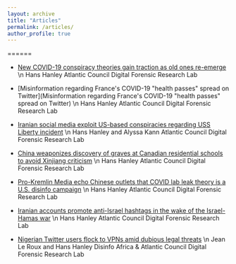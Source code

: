 ```yaml
---
layout: archive
title: "Articles"
permalink: /articles/
author_profile: true
---
```


======
* [New COVID-19 conspiracy theories gain traction as old ones re-emerge](https://www.google.com/url?q=https%3A%2F%2Fmedium.com%2Fdfrlab%2Fnew-covid-19-conspiracy-theories-gain-traction-as-old-ones-re-emerge-c28e58539198&sa=D&sntz=1&usg=AOvVaw1GG-C4gFVtNjdquTyFjFp-) \n
Hans Hanley
Atlantic Council Digital Forensic Research Lab


* [Misinformation regarding France's COVID-19 "health passes" spread on Twitter](Misinformation regarding France's COVID-19 "health passes" spread on Twitter) \n
Hans Hanley
Atlantic Council Digital Forensic Research Lab

* [Iranian social media exploit US-based conspiracies regarding USS Liberty incident](https://www.google.com/url?q=https%3A%2F%2Fmedium.com%2Fdfrlab%2Firanian-social-media-exploit-us-based-conspiracies-regarding-uss-liberty-incident-95bc8960dcfa&sa=D&sntz=1&usg=AOvVaw3SrsSuMmQTdLpT0p4tx7ow) \n
Hans Hanley and Alyssa Kann
Atlantic Council Digital Forensic Research Lab

* [China weaponizes discovery of graves at Canadian residential schools to avoid Xinjiang criticism](https://www.google.com/url?q=https%3A%2F%2Fmedium.com%2Fdfrlab%2Firanian-social-media-exploit-us-based-conspiracies-regarding-uss-liberty-incident-95bc8960dcfa&sa=D&sntz=1&usg=AOvVaw3SrsSuMmQTdLpT0p4tx7ow) \n
Hans Hanley
Atlantic Council Digital Forensic Research Lab

* [Pro-Kremlin Media echo Chinese outlets that COVID lab leak theory is a U.S. disinfo campaign](https://www.google.com/url?q=https%3A%2F%2Fmedium.com%2Fdfrlab%2Fpro-kremlin-media-echo-chinese-outlets-that-covid-lab-leak-theory-is-a-u-s-disinfo-campaign-7f1bdc28f0a4&sa=D&sntz=1&usg=AOvVaw1e3yxP2DgkahOvj4vofE4t) \n
Hans Hanley
Atlantic Council Digital Forensic Research Lab

* [Iranian accounts promote anti-Israel hashtags in the wake of the Israel-Hamas war](https://www.google.com/url?q=https%3A%2F%2Fmedium.com%2Fdfrlab%2Firanian-accounts-promote-anti-israel-hashtags-in-the-wake-of-the-israel-hamas-war-c1240ec25152&sa=D&sntz=1&usg=AOvVaw3KmFfECcB5Bmp62AxE4qA-) \n
Hans Hanley 
Atlantic Council Digital Forensic Research Lab 

* [Nigerian Twitter users flock to VPNs amid dubious legal threats](https://www.google.com/url?q=https%3A%2F%2Fmedium.com%2Fdfrlab%2Fnigerian-twitter-users-flock-to-vpns-amid-dubious-legal-threats-395101f95cd3%3Fsource%3Dcollection_home---4------1-----------------------&sa=D&sntz=1&usg=AOvVaw14a4sFTmumlG6uK4ZSXZnX) \n
Jean Le Roux and Hans Hanley 
Disinfo Africa & Atlantic Council Digital Forensic Research Lab 

